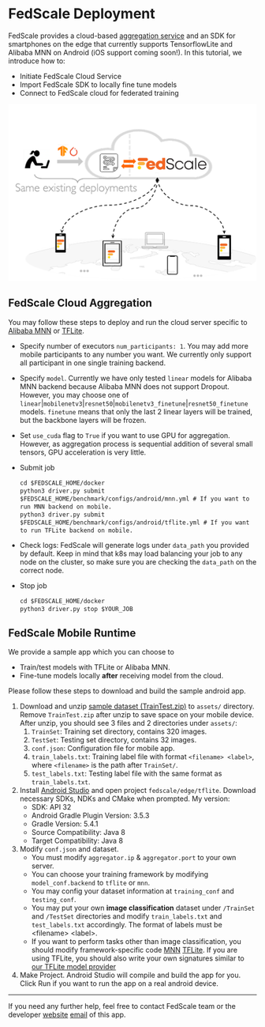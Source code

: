 # FedScale Deployment

FedScale provides a cloud-based [aggregation service](https://github.com/SymbioticLab/FedScale/blob/master/fedscale/cloud/aggregation/README.md) and an SDK for smartphones on the edge that currently supports TensorflowLite and Alibaba MNN on Android (iOS support coming soon!). In this tutorial, we introduce how to:

- Initiate FedScale Cloud Service
- Import FedScale SDK to locally fine tune models
- Connect to FedScale cloud for federated training

![fedscale deployment](../../../docs/fedscale-deploy.png)



## FedScale Cloud Aggregation

You may follow these steps to deploy and run the cloud server specific to [Alibaba MNN](https://github.com/SymbioticLab/FedScale/fedscale/edge/mnn/) or [TFLite](https://github.com/SymbioticLab/FedScale/fedscale/edge/tflite/).

- Specify number of executors `num_participants: 1`. You may add more mobile participants to any number you want. We currently only support all participant in one single training backend.

- Specify `model`. Currently we have only tested `linear` models for Alibaba MNN backend because Alibaba MNN does not support Dropout. However, you may choose one of `linear`|`mobilenetv3`|`resnet50`|`mobilenetv3_finetune`|`resnet50_finetune` models. `finetune` means that only the last 2 linear layers will be trained, but the backbone layers will be frozen.

- Set `use_cuda` flag to `True` if you want to use GPU for aggregation. However, as aggregation process is sequential addition of several small tensors, GPU acceleration is very little.

- Submit job

	```
	cd $FEDSCALE_HOME/docker
	python3 driver.py submit $FEDSCALE_HOME/benchmark/configs/android/mnn.yml # If you want to run MNN backend on mobile.
	python3 driver.py submit $FEDSCALE_HOME/benchmark/configs/android/tflite.yml # If you want to run TFLite backend on mobile.
	```

- Check logs: FedScale will generate logs under `data_path` you provided by default. Keep in mind that k8s may load balancing your job to any node on the cluster, so make sure you are checking the `data_path` on the correct node.

- Stop job

	```
	cd $FEDSCALE_HOME/docker
	python3 driver.py stop $YOUR_JOB
	```

## FedScale Mobile Runtime

We provide a sample app which you can choose to 
- Train/test models with TFLite or Alibaba MNN.
- Fine-tune models locally **after** receiving model from the cloud.

Please follow these steps to download and build the sample android app.

1. Download and unzip [sample dataset (TrainTest.zip)](https://drive.google.com/file/d/1nfi3SVzjaE0LPxwj_5DNdqi6rK7BU8kb/view?usp=sharing) to `assets/` directory. Remove `TrainTest.zip` after unzip to save space on your mobile device. After unzip, you should see 3 files and 2 directories under `assets/`:
   1. `TrainSet`: Training set directory, contains 320 images.
   2. `TestSet`: Testing set directory, contains 32 images.
   3. `conf.json`: Configuration file for mobile app.
   4. `train_labels.txt`: Training label file with format `<filename> <label>`, where `<filename>` is the path after `TrainSet/`.
   5. `test_labels.txt`: Testing label file with the same format as `train_labels.txt`.
2. Install [Android Studio](https://developer.android.com/studio) and open project `fedscale/edge/tflite`. Download necessary SDKs, NDKs and CMake when prompted. My version:
    - SDK: API 32
    - Android Gradle Plugin Version: 3.5.3
    - Gradle Version: 5.4.1
    - Source Compatibility: Java 8
    - Target Compatibility: Java 8
3. Modify `conf.json` and dataset.
   - You must modify `aggregator.ip` & `aggregator.port` to your own server.
   - You can choose your training framework by modifying `model_conf.backend` to `tflite` or `mnn`.
   - You may config your dataset information at `training_conf` and `testing_conf`.
   - You may put your own **image classification** dataset under `/TrainSet` and `/TestSet` directories and modify `train_labels.txt` and `test_labels.txt` accordingly. The format of labels must be \<filename\> \<label\>.
   - If you want to perform tasks other than image classification, you should modify framework-specific code [MNN](https://github.com/SymbioticLab/FedScale/fedscale/edge/android/app/src/main/java/com/fedscale/android/mnn) [TFLite](https://github.com/SymbioticLab/FedScale/fedscale/edge/android/app/src/main/java/com/fedscale/android/tflite). If you are using TFLite, you should also write your own signatures similar to [our TFLite model provider](https://github/com/SymbioticLab/FedScale/fedscale/cloud/internal/tflite_model_adapter.py)
4. Make Project. Android Studio will compile and build the app for you. Click Run if you want to run the app on a real android device.

----
If you need any further help, feel free to contact FedScale team or the developer [website](https://continue-revolution.github.io) [email](mailto:continuerevolution@gmail.com) of this app.
